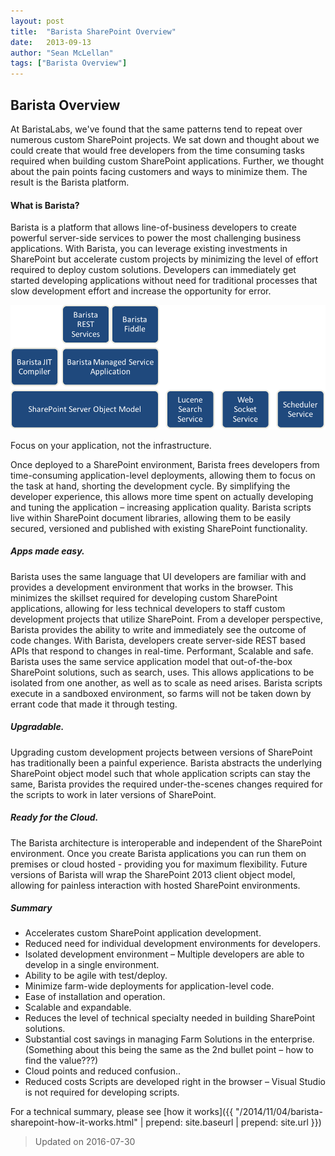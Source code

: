 ```yaml
---
layout: post
title:  "Barista SharePoint Overview"
date:   2013-09-13
author: "Sean McLellan"
tags: ["Barista Overview"]
---
```


## Barista Overview
At BaristaLabs, we've found that the same patterns tend to repeat over numerous custom SharePoint projects.  We sat down and thought about we could create that would free developers from the time consuming tasks required when building custom SharePoint applications. Further, we thought about the pain points facing customers and ways to minimize them.
The result is the Barista platform.

#### What is Barista?

Barista is a platform that allows line-of-business developers to create powerful server-side services to power the most challenging business applications. With Barista, you can leverage existing investments in SharePoint but accelerate custom projects by minimizing the level of effort required to deploy custom solutions. Developers can immediately get started developing applications without need for traditional processes that slow development effort and increase the opportunity for error.

![alt text](/img/barista-overview.png "Barista Overview")

Focus on your application, not the infrastructure.

Once deployed to a SharePoint environment, Barista frees developers from time-consuming application-level deployments, allowing them to focus on the task at hand, shorting the development cycle.  By simplifying the developer experience, this allows more time spent on actually developing and tuning the application – increasing application quality. Barista scripts live within SharePoint document libraries, allowing them to be easily secured, versioned and published with existing SharePoint functionality.

##### Apps made easy.

Barista uses the same language that UI developers are familiar with and provides a development environment that works in the browser. This minimizes the skillset required for developing custom SharePoint applications, allowing for less technical developers to staff custom development projects that utilize SharePoint. From a developer perspective, Barista provides the ability to write and immediately see the outcome of code changes. With Barista, developers create server-side REST based APIs that respond to changes in real-time.
Performant, Scalable and safe.
Barista uses the same service application model that out-of-the-box SharePoint solutions, such as search, uses. This allows applications to be isolated from one another, as well as to scale as need arises. Barista scripts execute in a sandboxed environment, so farms will not be taken down by errant code that made it through testing. 

##### Upgradable.
Upgrading custom development projects between versions of SharePoint has traditionally been a painful experience. Barista abstracts the underlying SharePoint object model such that whole application scripts can stay the same, Barista provides the required under-the-scenes changes required for the scripts to work in later versions of SharePoint.

##### Ready for the Cloud.
The Barista architecture is interoperable and independent of the SharePoint environment. Once you create Barista applications you can run them on premises or cloud hosted - providing you for maximum flexibility.
Future versions of Barista will wrap the SharePoint 2013 client object model, allowing for painless interaction with hosted SharePoint environments.

##### Summary
* Accelerates custom SharePoint application development.
* Reduced need for individual development environments for developers.
* Isolated development environment – Multiple developers are able to develop in a single environment.
* Ability to be agile with test/deploy.
* Minimize farm-wide deployments for application-level code.
* Ease of installation and operation.
* Scalable and expandable.
* Reduces the level of technical specialty needed in building SharePoint solutions. 
* Substantial cost savings in managing Farm Solutions in the enterprise. (Something about this being the same as the 2nd bullet point – how to find the value???)
* Cloud points and reduced confusion..
* Reduced costs Scripts are developed right in the browser – Visual Studio is not required for developing scripts.

For a technical summary, please see [how it works]({{ "/2014/11/04/barista-sharepoint-how-it-works.html" | prepend: site.baseurl | prepend: site.url }})

> Updated on 2016-07-30